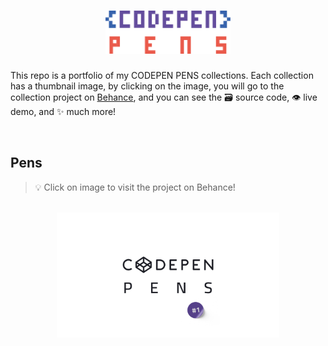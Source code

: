 <h1 align='center'>
    <img src='./images/header.svg' width='200px'>
</h1>

This repo is a portfolio of my CODEPEN PENS collections. Each collection has a thumbnail image, by clicking on the image, you will go to the collection project on [Behance](https://www.behance.net/mohammadjarabah), and you can see the 🗃 source code, 👁 live demo, and ✨ much more!

<br>

## Pens

> 💡 Click on image to visit the project on Behance!

<br>

<div align='center'>
    <a href='https://www.behance.net/gallery/157503967/CODEPEN-PENS-Collection-1'>
        <picture title='CODEPEN PENS Collection #1'>
            <source height='200px' media='(min-width: 411px)' srcset='./images/thumbnails/1.png'>
            <source width='95%' media='(max-width: 410px)' srcset='./images/thumbnails/1.png'>
            <img src='./images/thumbnails/1.png' height='200px'>
        </picture>
    </a>
</div>
